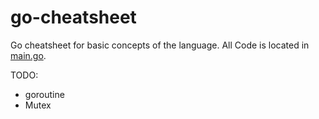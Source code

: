 # go-cheatsheet

Go cheatsheet for basic concepts of the language. All Code is located in [main.go](main.go).

TODO:
- goroutine
- Mutex
